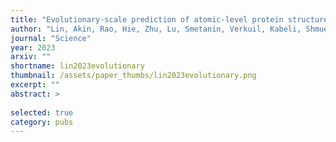 ```yaml
---
title: "Evolutionary-scale prediction of atomic-level protein structure with a language model"
author: "Lin, Akin, Rao, Hie, Zhu, Lu, Smetanin, Verkuil, Kabeli, Shmueli, others"
journal: "Science"
year: 2023
arxiv: ""
shortname: lin2023evolutionary
thumbnail: /assets/paper_thumbs/lin2023evolutionary.png
excerpt: ""
abstract: >
    
selected: true
category: pubs
---
```

